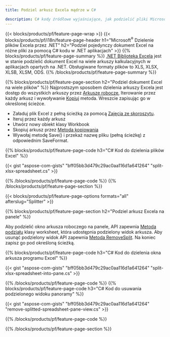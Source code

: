 ```yaml
---
title: Podziel arkusz Excela mądrze w C#

description: C# kody źródłowe wyjaśniające, jak podzielić pliki Microsoft Excel na wiele plików w C#.NET aplikacjach wizualnych
---
```

{{< blocks/products/pf/feature-page-wrap >}}
{{< blocks/products/pf/i18n/feature-page-header h1="Microsoft<sup>&reg;</sup> Dzielenie plików Excela przez .NET" h2="Podziel pojedynczy dokument Excel na różne pliki za pomocą C# kodu w .NET aplikacjach" >}}
{{% blocks/products/pf/feature-page-summary %}}
[.NET Biblioteka Excela](/cells/net/) jest w stanie podzielić dokument Excel na wiele arkuszy kalkulacyjnych w aplikacjach opartych na .NET. Obsługiwane formaty plików to XLS, XLSX, XLSB, XLSM, ODS.
{{% /blocks/products/pf/feature-page-summary %}}

{{% blocks/products/pf/feature-page-section h2="Podziel dokument Excel na wiele plików" %}}
Najprostszym sposobem dzielenia arkuszy Excela jest dostęp do wszystkich arkuszy przez [Arkusze robocze](https://reference.aspose.com/cells/net/aspose.cells/workbook/properties/worksheets), Iterowanie przez każdy arkusz i wywoływanie [Kopiuj](https://reference.aspose.com/cells/net/aspose.cells/worksheet/methods/copy) metoda. Wreszcie zapisując go w określonej ścieżce. 

+ Załaduj plik Excel z pełną ścieżką za pomocą [Zajęcia ze skoroszytu](https://reference.aspose.com/cells/net/aspose.cells/workbook).
+ Iteruj przez każdy arkusz
+ Utwórz nowy obiekt klasy Workbook
+ Skopiuj arkusz przez [Metoda kopiowania](https://reference.aspose.com/cells/net/aspose.cells/worksheet/methods/copy)
+ Wywołaj metodę Save() i przekaż nazwę pliku (pełną ścieżkę) z odpowiednim SaveFormat.

{{% blocks/products/pf/feature-page-code h3="C# Kod do dzielenia plików Excel" %}}

{{< gist "aspose-com-gists" "bff05bb3d479c29ac0aa116d1a641264" "split-xlsx-spreadsheet.cs" >}}

{{% /blocks/products/pf/feature-page-code %}}
{{% /blocks/products/pf/feature-page-section %}}

{{< blocks/products/pf/feature-page-options formats="all" afterslug="Splitter" >}}

{{% blocks/products/pf/feature-page-section h2="Podziel arkusz Excela na panele" %}}

Aby podzielić okno arkusza roboczego na panele, API zapewnia [Metoda podziału](https://reference.aspose.com/cells/net/aspose.cells/worksheet/methods/split) klasy worksheet, która udostępnia podzielony widok arkusza. Aby usunąć podzielony widok API zapewnia [Metoda RemoveSplit](https://reference.aspose.com/cells/net/aspose.cells/worksheet/methods/removesplit). Na koniec zapisz go pod określoną ścieżką. 

{{% blocks/products/pf/feature-page-code h3="C# Kod do dzielenia okna arkusza programu Excel" %}}

{{< gist "aspose-com-gists" "bff05bb3d479c29ac0aa116d1a641264" "split-xlsx-spreadsheet-into-pane.cs" >}}

{{% /blocks/products/pf/feature-page-code %}}
{{% blocks/products/pf/feature-page-code h3="C# Kod do usuwania podzielonego widoku panoramy" %}}

{{< gist "aspose-com-gists" "bff05bb3d479c29ac0aa116d1a641264" "remove-splitted-spreadsheet-pane-view.cs" >}}

{{% /blocks/products/pf/feature-page-code %}}

{{% /blocks/products/pf/feature-page-section %}}
